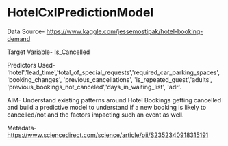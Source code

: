 # HotelCxlPredictionModel

Data Source- https://www.kaggle.com/jessemostipak/hotel-booking-demand

Target Variable- Is_Cancelled

Predictors Used- 'hotel','lead_time','total_of_special_requests','required_car_parking_spaces', 'booking_changes', 'previous_cancellations', 'is_repeated_guest','adults', 'previous_bookings_not_canceled','days_in_waiting_list', 'adr'.

AIM- Understand existing patterns around Hotel Bookings getting cancelled and build a predictive model to understand if a new booking is likely to cancelled/not and the factors impacting such an event as well. 

Metadata- https://www.sciencedirect.com/science/article/pii/S2352340918315191
